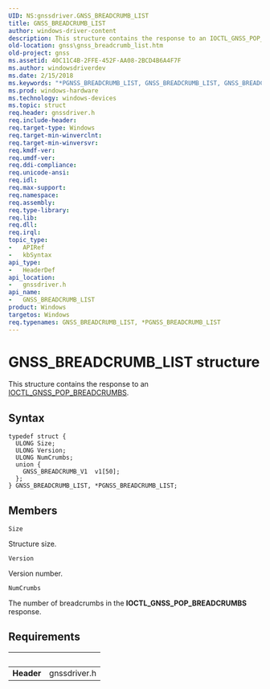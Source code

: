 ```yaml
---
UID: NS:gnssdriver.GNSS_BREADCRUMB_LIST
title: GNSS_BREADCRUMB_LIST
author: windows-driver-content
description: This structure contains the response to an IOCTL_GNSS_POP_BREADCRUMBS.
old-location: gnss\gnss_breadcrumb_list.htm
old-project: gnss
ms.assetid: 40C11C4B-2FFE-452F-AA08-2BCD4B6A4F7F
ms.author: windowsdriverdev
ms.date: 2/15/2018
ms.keywords: "*PGNSS_BREADCRUMB_LIST, GNSS_BREADCRUMB_LIST, GNSS_BREADCRUMB_LIST structure [Sensor Devices], PGNSS_BREADCRUMB_LIST, PGNSS_BREADCRUMB_LIST structure pointer [Sensor Devices], gnss.gnss_breadcrumb_list, gnssdriver/GNSS_BREADCRUMB_LIST, gnssdriver/PGNSS_BREADCRUMB_LIST"
ms.prod: windows-hardware
ms.technology: windows-devices
ms.topic: struct
req.header: gnssdriver.h
req.include-header: 
req.target-type: Windows
req.target-min-winverclnt: 
req.target-min-winversvr: 
req.kmdf-ver: 
req.umdf-ver: 
req.ddi-compliance: 
req.unicode-ansi: 
req.idl: 
req.max-support: 
req.namespace: 
req.assembly: 
req.type-library: 
req.lib: 
req.dll: 
req.irql: 
topic_type:
-	APIRef
-	kbSyntax
api_type:
-	HeaderDef
api_location:
-	gnssdriver.h
api_name:
-	GNSS_BREADCRUMB_LIST
product: Windows
targetos: Windows
req.typenames: GNSS_BREADCRUMB_LIST, *PGNSS_BREADCRUMB_LIST
---
```


# GNSS_BREADCRUMB_LIST structure
This structure contains the response to an <a href="..\gnssdriver\ni-gnssdriver-ioctl_gnss_pop_breadcrumbs.md">IOCTL_GNSS_POP_BREADCRUMBS</a>.

## Syntax
````
typedef struct {
  ULONG Size;
  ULONG Version;
  ULONG NumCrumbs;
  union {
    GNSS_BREADCRUMB_V1  v1[50];
  };
} GNSS_BREADCRUMB_LIST, *PGNSS_BREADCRUMB_LIST;
````

## Members


`Size`

Structure size.

`Version`

Version number.

`NumCrumbs`

The number of breadcrumbs in the <b>IOCTL_GNSS_POP_BREADCRUMBS</b> response.


## Requirements
| &nbsp; | &nbsp; |
| ---- |:---- |
| **Header** | gnssdriver.h |